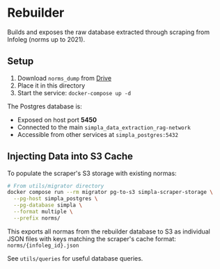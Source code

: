 # Rebuilder

Builds and exposes the raw database extracted through scraping from Infoleg (norms up to 2021).

## Setup

1. Download `norms_dump` from [Drive](https://drive.google.com/drive/folders/1NX9Za0Mv_XjeYyFhMv7WP5X1bkZsjoGR?usp=sharing)
2. Place it in this directory
3. Start the service: `docker-compose up -d`

The Postgres database is:
- Exposed on host port **5450**
- Connected to the main `simpla_data_extraction_rag-network`
- Accessible from other services at `simpla_postgres:5432`

## Injecting Data into S3 Cache

To populate the scraper's S3 storage with existing normas:

```bash
# From utils/migrator directory
docker compose run --rm migrator pg-to-s3 simpla-scraper-storage \
  --pg-host simpla_postgres \
  --pg-database simpla \
  --format multiple \
  --prefix norms/
```

This exports all normas from the rebuilder database to S3 as individual JSON files with keys matching the scraper's cache format: `norms/{infoleg_id}.json`

See `utils/queries` for useful database queries.
